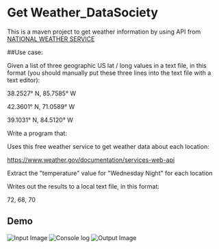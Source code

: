 # Get Weather_DataSociety

This is a maven project to get weather information by using API from [NATIONAL WEATHER SERVICE](https://www.weather.gov/documentation/services-web-api)

##Use case:

Given a list of three geographic US lat / long values in a text file, in this format (you should manually put these three lines into the text file with a text editor):


38.2527° N, 85.7585° W

42.3601° N, 71.0589° W

39.1031° N, 84.5120° W


Write a program that:

Uses this free weather service to get weather data about each location:

https://www.weather.gov/documentation/services-web-api

Extract the "temperature" value for "Wednesday Night" for each location

Writes out the results to a local text file, in this format:

72, 68, 70

## Demo

![Input Image](https://github.com/xu9449/getWeather_DataSociety/blob/master/GetWeatherDemo/img/input.png)
![Console log](https://github.com/xu9449/getWeather_DataSociety/blob/master/GetWeatherDemo/img/console.png)
![Output Image](https://github.com/xu9449/getWeather_DataSociety/blob/master/GetWeatherDemo/img/output.png)
